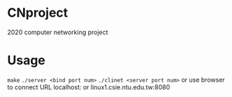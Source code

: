 # CNproject
2020 computer networking project
# Usage
`make`
`./server <bind port num>`
`./clinet <server port num>` or use browser to connect URL localhost:<port num> or linux1.csie.ntu.edu.tw:8080
